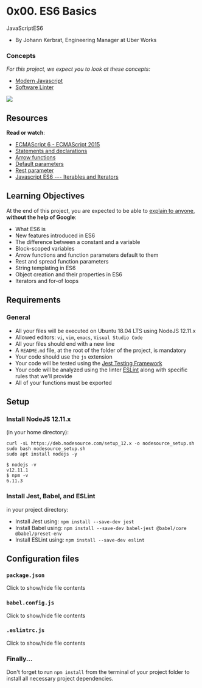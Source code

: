 0x00. ES6 Basics
================

JavaScriptES6

-   By Johann Kerbrat, Engineering Manager at Uber Works

### Concepts

*For this project, we expect you to look at these concepts:*

-   [Modern Javascript](https://alx-intranet.hbtn.io/concepts/541)
-   [Software Linter](https://alx-intranet.hbtn.io/concepts/542)

![](https://s3.amazonaws.com/alx-intranet.hbtn.io/uploads/medias/2019/12/08806026ef621f900121.png?X-Amz-Algorithm=AWS4-HMAC-SHA256&X-Amz-Credential=AKIARDDGGGOUSBVO6H7D%2F20220620%2Fus-east-1%2Fs3%2Faws4_request&X-Amz-Date=20220620T090035Z&X-Amz-Expires=86400&X-Amz-SignedHeaders=host&X-Amz-Signature=e3fd3c23707d7997c7ed82f1c3baa3d35ff2e700b90e7882a84fddd4e68b58b8)

Resources
---------

**Read or watch**:

-   [ECMAScript 6 - ECMAScript 2015](https://alx-intranet.hbtn.io/rltoken/HRvh-7X2k2JmPu2XMuvlnQ "ECMAScript 6 - ECMAScript 2015")
-   [Statements and declarations](https://alx-intranet.hbtn.io/rltoken/bu6OK8Wbzzxr04Si-qup-w "Statements and declarations")
-   [Arrow functions](https://alx-intranet.hbtn.io/rltoken/kn70en_i7XsVl9PUhAK1fQ "Arrow functions")
-   [Default parameters](https://alx-intranet.hbtn.io/rltoken/e1-hBHivLFWOip87Lc4Jfw "Default parameters")
-   [Rest parameter](https://alx-intranet.hbtn.io/rltoken/TB_tbhDM8tPkVIS4_Tw_rw "Rest parameter")
-   [Javascript ES6 --- Iterables and Iterators](https://alx-intranet.hbtn.io/rltoken/vLOVDkX3NVceYaCGdPj-ew "Javascript ES6 --- Iterables and Iterators")

Learning Objectives
-------------------

At the end of this project, you are expected to be able to [explain to anyone](https://alx-intranet.hbtn.io/rltoken/TyqtB2dhm7oqGWD-ZNvFxw "explain to anyone"), **without the help of Google**:

-   What ES6 is
-   New features introduced in ES6
-   The difference between a constant and a variable
-   Block-scoped variables
-   Arrow functions and function parameters default to them
-   Rest and spread function parameters
-   String templating in ES6
-   Object creation and their properties in ES6
-   Iterators and for-of loops

Requirements
------------

### General

-   All your files will be executed on Ubuntu 18.04 LTS using NodeJS 12.11.x
-   Allowed editors: `vi`, `vim`, `emacs`, `Visual Studio Code`
-   All your files should end with a new line
-   A `README.md` file, at the root of the folder of the project, is mandatory
-   Your code should use the `js` extension
-   Your code will be tested using the [Jest Testing Framework](https://alx-intranet.hbtn.io/rltoken/K0bBQgH1IKAABeUzTmzxAA "Jest Testing Framework")
-   Your code will be analyzed using the linter [ESLint](https://alx-intranet.hbtn.io/rltoken/iKElBm_Xlj10nllm5OILKA "ESLint") along with specific rules that we'll provide
-   All of your functions must be exported

Setup
-----

### Install NodeJS 12.11.x

(in your home directory):

```
curl -sL https://deb.nodesource.com/setup_12.x -o nodesource_setup.sh
sudo bash nodesource_setup.sh
sudo apt install nodejs -y

```

```
$ nodejs -v
v12.11.1
$ npm -v
6.11.3

```

### Install Jest, Babel, and ESLint

in your project directory:

-   Install Jest using: `npm install --save-dev jest`
-   Install Babel using: `npm install --save-dev babel-jest @babel/core @babel/preset-env`
-   Install ESLint using: `npm install --save-dev eslint`

Configuration files
-------------------

### `package.json`

Click to show/hide file contents

### `babel.config.js`

Click to show/hide file contents

### `.eslintrc.js`

Click to show/hide file contents

### Finally...

Don't forget to run `npm install` from the terminal of your project folder to install all necessary project dependencies.

